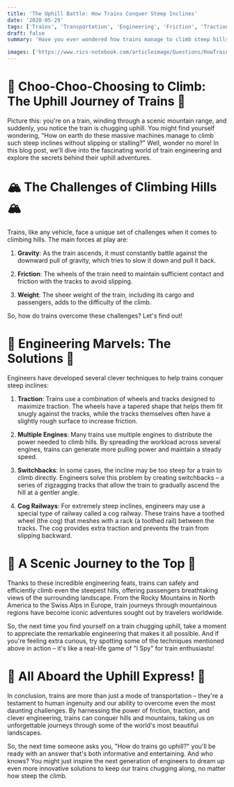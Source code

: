 ```yaml
---
title: 'The Uphill Battle: How Trains Conquer Steep Inclines'
date: '2020-05-29'
tags: ['Trains', 'Transportation', 'Engineering', 'Friction', 'Traction','Questions']
draft: false
summary: 'Have you ever wondered how trains manage to climb steep hills without slipping or stalling? In this blog post, we explore the fascinating engineering principles and techniques that allow trains to conquer even the most challenging uphill battles.'

images: ['https://www.rics-notebook.com/articleimage/Questions/HowTrainsGoUphill.webp']
---
```


# 🚂 Choo-Choo-Choosing to Climb: The Uphill Journey of Trains 🚂

Picture this: you're on a train, winding through a scenic mountain range, and suddenly, you notice the train is chugging uphill. You might find yourself wondering, "How on earth do these massive machines manage to climb such steep inclines without slipping or stalling?" Well, wonder no more! In this blog post, we'll dive into the fascinating world of train engineering and explore the secrets behind their uphill adventures.

# 🏔️ The Challenges of Climbing Hills 🏔️

Trains, like any vehicle, face a unique set of challenges when it comes to climbing hills. The main forces at play are:

1. **Gravity**: As the train ascends, it must constantly battle against the downward pull of gravity, which tries to slow it down and pull it back.

2. **Friction**: The wheels of the train need to maintain sufficient contact and friction with the tracks to avoid slipping.

3. **Weight**: The sheer weight of the train, including its cargo and passengers, adds to the difficulty of the climb.

So, how do trains overcome these challenges? Let's find out!

# 🔧 Engineering Marvels: The Solutions 🔧

Engineers have developed several clever techniques to help trains conquer steep inclines:

1. **Traction**: Trains use a combination of wheels and tracks designed to maximize traction. The wheels have a tapered shape that helps them fit snugly against the tracks, while the tracks themselves often have a slightly rough surface to increase friction.

2. **Multiple Engines**: Many trains use multiple engines to distribute the power needed to climb hills. By spreading the workload across several engines, trains can generate more pulling power and maintain a steady speed.

3. **Switchbacks**: In some cases, the incline may be too steep for a train to climb directly. Engineers solve this problem by creating switchbacks – a series of zigzagging tracks that allow the train to gradually ascend the hill at a gentler angle.

4. **Cog Railways**: For extremely steep inclines, engineers may use a special type of railway called a cog railway. These trains have a toothed wheel (the cog) that meshes with a rack (a toothed rail) between the tracks. The cog provides extra traction and prevents the train from slipping backward.

# 🌄 A Scenic Journey to the Top 🌄

Thanks to these incredible engineering feats, trains can safely and efficiently climb even the steepest hills, offering passengers breathtaking views of the surrounding landscape. From the Rocky Mountains in North America to the Swiss Alps in Europe, train journeys through mountainous regions have become iconic adventures sought out by travelers worldwide.

So, the next time you find yourself on a train chugging uphill, take a moment to appreciate the remarkable engineering that makes it all possible. And if you're feeling extra curious, try spotting some of the techniques mentioned above in action – it's like a real-life game of "I Spy" for train enthusiasts!

# 🚞 All Aboard the Uphill Express! 🚞

In conclusion, trains are more than just a mode of transportation – they're a testament to human ingenuity and our ability to overcome even the most daunting challenges. By harnessing the power of friction, traction, and clever engineering, trains can conquer hills and mountains, taking us on unforgettable journeys through some of the world's most beautiful landscapes.

So, the next time someone asks you, "How do trains go uphill?" you'll be ready with an answer that's both informative and entertaining. And who knows? You might just inspire the next generation of engineers to dream up even more innovative solutions to keep our trains chugging along, no matter how steep the climb.